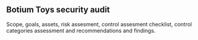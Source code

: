 ## Botium Toys security audit
Scope, goals, assets, risk assesment, control assesment checklist, control categories assessment
and recommendations and findings.
